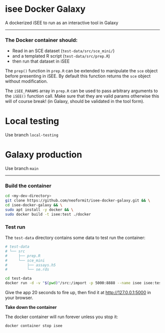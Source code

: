 # isee Docker Galaxy

A dockerized iSEE to run as an interactive tool in Galaxy

---

### The Docker container should:
- Read in an SCE dataset (`test-data/src/sce_mini/`)
- and a templated R script (`test-data/src/prep.R`)
- then run that dataset in iSEE

The `prep()` function in `prep.R` can be extended to manipulate the `sce` object before presenting in iSEE. By default this function returns the `sce` object without modification.

The `iSEE_PARAMS` array in `prep.R` can be used to pass arbitrary
arguments to the `iSEE()` function call. Make sure that they are valid params otherwise this will of course break! (in Galaxy, should be validated in the tool form).

# Local testing
Use branch `local-testing`

# Galaxy production
Use branch `main`

---

### Build the container

```sh
cd <my-dev-directory>
git clone https://github.com/neoformit/isee-docker-galaxy.git && \
cd isee-docker-galaxy && \
sudo apt install -y docker && \
sudo docker build -t isee:test ./docker
```

### Test run

The `test-data` directory contains some data to test run the container:

```sh
# test-data
# └── src
#     ├── prep.R
#     └── sce_mini
#         ├── assays.h5
#         └── se.rds

cd test-data
docker run -d -v "$(pwd)"/src:/import -p 5000:8888 --name isee isee:test
```

Give the app 20 seconds to fire up, then find it at http://127.0.0.1:5000 in
your browser.

**Take down the container**

The docker container will run forever unless you stop it:

```sh
docker container stop isee
```
